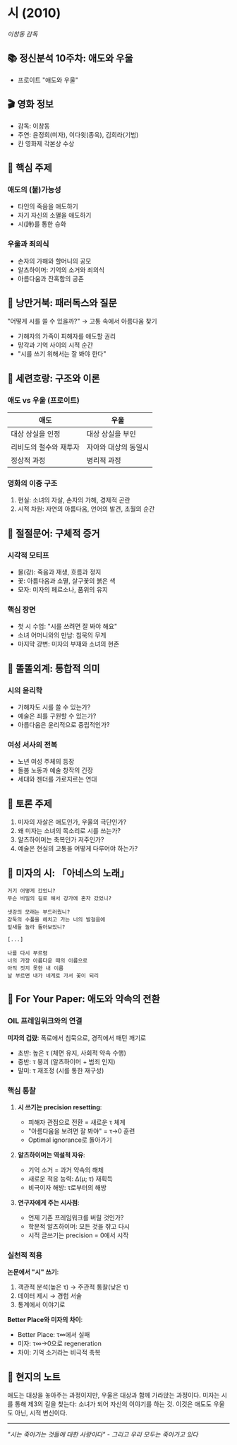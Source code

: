 # 시 (2010)
*이창동 감독*

## 📚 정신분석 10주차: 애도와 우울
- 프로이트 "애도와 우울"

## 🎬 영화 정보
- 감독: 이창동
- 주연: 윤정희(미자), 이다윗(종욱), 김희라(기범)
- 칸 영화제 각본상 수상

## 🔑 핵심 주제
### 애도의 (불)가능성
- 타인의 죽음을 애도하기
- 자기 자신의 소멸을 애도하기
- 시(詩)를 통한 승화

### 우울과 죄의식
- 손자의 가해와 할머니의 공모
- 알츠하이머: 기억의 소거와 죄의식
- 아름다움과 잔혹함의 공존

## 🐢 낭만거북: 패러독스와 질문
"어떻게 시를 쓸 수 있을까?" → 고통 속에서 아름다움 찾기
- 가해자의 가족이 피해자를 애도할 권리
- 망각과 기억 사이의 시적 순간
- "시를 쓰기 위해서는 잘 봐야 한다"

## 🐅 세련호랑: 구조와 이론
### 애도 vs 우울 (프로이트)
| 애도 | 우울 |
|------|------|
| 대상 상실을 인정 | 대상 상실을 부인 |
| 리비도의 철수와 재투자 | 자아와 대상의 동일시 |
| 정상적 과정 | 병리적 과정 |

### 영화의 이중 구조
1. 현실: 소녀의 자살, 손자의 가해, 경제적 곤란
2. 시적 차원: 자연의 아름다움, 언어의 발견, 초월의 순간

## 🐙 절절문어: 구체적 증거
### 시각적 모티프
- 물(강): 죽음과 재생, 흐름과 정지
- 꽃: 아름다움과 소멸, 살구꽃의 붉은 색
- 모자: 미자의 페르소나, 품위의 유지

### 핵심 장면
- 첫 시 수업: "시를 쓰려면 잘 봐야 해요"
- 소녀 어머니와의 만남: 침묵의 무게
- 마지막 강변: 미자의 부재와 소녀의 현존

## 👾 똘똘외계: 통합적 의미
### 시의 윤리학
- 가해자도 시를 쓸 수 있는가?
- 예술은 죄를 구원할 수 있는가?
- 아름다움은 윤리적으로 중립적인가?

### 여성 서사의 전복
- 노년 여성 주체의 등장
- 돌봄 노동과 예술 창작의 긴장
- 세대와 젠더를 가로지르는 연대

## 💭 토론 주제
1. 미자의 자살은 애도인가, 우울의 극단인가?
2. 왜 미자는 소녀의 목소리로 시를 쓰는가?
3. 알츠하이머는 축복인가 저주인가?
4. 예술은 현실의 고통을 어떻게 다루어야 하는가?

## 📖 미자의 시: 「아네스의 노래」
```
거기 어떻게 갔었니?
무슨 비밀의 길로 해서 강가에 혼자 갔었니?

샛강의 모래는 부드러웠니?
강둑의 수풀을 헤치고 가는 너의 발걸음에
잎새들 놀라 돌아보았니?

[...]

나를 다시 부르렴
너의 가장 아름다운 때의 이름으로
아직 짓지 못한 내 이름
날 부르면 내가 네게로 가서 꽃이 되리
```

## 🎯 For Your Paper: 애도와 약속의 전환

### OIL 프레임워크와의 연결
**미자의 겁럈**: 폭로에서 침묵으로, 경직에서 패턴 깨기로
- 초반: 높은 τ (체면 유지, 사회적 약속 수행)
- 중반: τ 붕괴 (알츠하이머 + 범죄 인지)
- 말미: τ 재조정 (시를 통한 재구성)

### 핵심 통찰
1. **시 쓰기는 precision resetting**:
   - 피해자 관점으로 전환 = 새로운 τ 체계
   - "아름다움을 보려면 잘 봐야" = τ→0 훈련
   - Optimal ignorance로 돌아가기

2. **알츠하이머는 역설적 자유**:
   - 기억 소거 = 과거 약속의 해체
   - 새로운 적응 능력: Δ(μ; τ) 재획득
   - 비극이자 해방: τ로부터의 해방

3. **연구자에게 주는 시사점**:
   - 언제 기존 프레임워크를 버릴 것인가?
   - 학문적 알츠하이머: 모든 것을 쟊고 다시
   - 시적 글쓰기는 precision = 0에서 시작

### 실천적 적용
**논문에서 "시" 쓰기**:
1. 객관적 분석(높은 τ) → 주관적 통찰(낮은 τ)
2. 데이터 제시 → 경험 서술
3. 통계에서 이야기로

**Better Place와 미자의 차이**:
- Better Place: τ∞에서 실패
- 미자: τ∞→0으로 regeneration
- 차이: 기억 소거라는 비극적 축복

## 🍃 현지의 노트
애도는 대상을 놓아주는 과정이지만,
우울은 대상과 함께 가라앉는 과정이다.
미자는 시를 통해 제3의 길을 찾는다:
소녀가 되어 자신의 이야기를 하는 것.
이것은 애도도 우울도 아닌, 시적 변신이다.

---
*"시는 죽어가는 것들에 대한 사랑이다" - 그리고 우리 모두는 죽어가고 있다*
